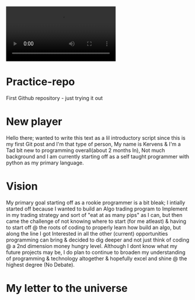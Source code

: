 ![headshot](IMG_0628.MOV)

# Practice-repo
First Github repository - just trying it out 

# New player
Hello there; wanted to write this text as a lil introductory script since this is my first Git post and I'm that type of person, My name is Kervens & I'm a Tad bit new to programming overall(about 2 months In), Not much background and I am currently starting off as a self taught programmer with python as my primary language. 

# Vision
My primary goal starting off as a rookie programmer is a bit bleak; I intially started off because I wanted to build an Algo trading program to Implement in my trading strategy and sort of "eat at as many pips" as I can, but then came the challenge of not knowing where to start (for me atleast) & having to start off @ the roots of coding to properly learn how build an algo, but along the line I got Interested in all the other (current) opportunities programming can bring & decided to dig deeper and not just think of coding @ a 2nd dimension money hungry level. Although I dont know what my future projects may be, I do plan to continue to broaden my understanding of programming & technology altogether & hopefully excel and shine @ the highest degree (No Debate). 

# My letter to the universe
